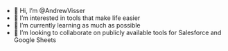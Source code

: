 - 👋 Hi, I’m @AndrewVisser
- 👀 I’m interested in tools that make life easier 
- 🌱 I’m currently learning as much as possible
- 💞️ I’m looking to collaborate on publicly available tools for Salesforce and Google Sheets

<!---
AndrewVisser/AndrewVisser is a ✨ special ✨ repository because its `README.md` (this file) appears on your GitHub profile.
You can click the Preview link to take a look at your changes.
--->
